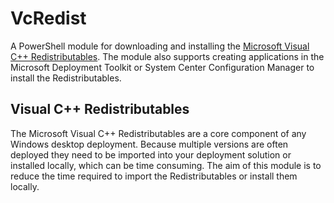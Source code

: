# VcRedist

A PowerShell module for downloading and installing the [Microsoft Visual C++ Redistributables](https://support.microsoft.com/en-au/help/2977003/the-latest-supported-visual-c-downloads). The module also supports creating applications in the Microsoft Deployment Toolkit or System Center Configuration Manager to install the Redistributables.

## Visual C++ Redistributables

The Microsoft Visual C++ Redistributables are a core component of any Windows desktop deployment. Because multiple versions are often deployed they need to be imported into your deployment solution or installed locally, which can be time consuming. The aim of this module is to reduce the time required to import the Redistributables or install them locally.